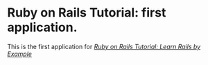# Ruby on Rails Tutorial: first application.

This is the first application for [*Ruby on Rails Tutorial: Learn Rails by Example*](http://railstutorial.org/)

